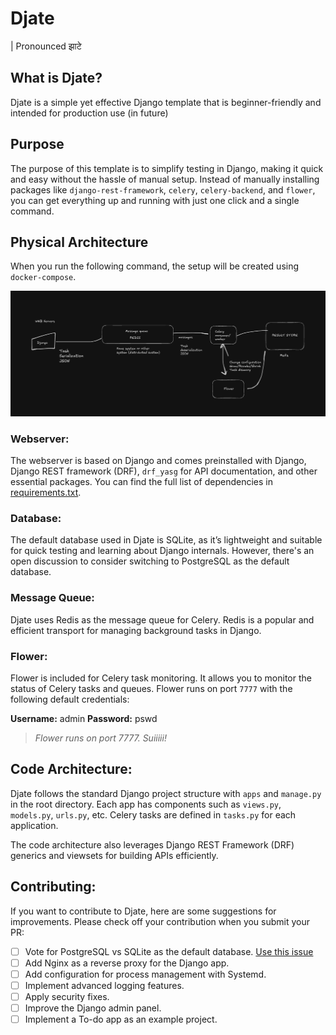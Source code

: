 # Djate
| Pronounced झाटे

## What is Djate?
Djate is a simple yet effective Django template that is beginner-friendly and intended for production use (in future)

## Purpose
The purpose of this template is to simplify testing in Django, making it quick and easy without the hassle of manual setup. Instead of manually installing packages like `django-rest-framework`, `celery`, `celery-backend`, and `flower`, you can get everything up and running with just one click and a single command.

## Physical Architecture
When you run the following command, the setup will be created using `docker-compose`.

![Physical architecture of Djate](/assets/physical_architecture.png)

### Webserver:
The webserver is based on Django and comes preinstalled with Django, Django REST framework (DRF), `drf_yasg` for API documentation, and other essential packages. You can find the full list of dependencies in [requirements.txt](https://github.com/n1rjal/djate/blob/main/requirements.txt).

### Database:
The default database used in Djate is SQLite, as it’s lightweight and suitable for quick testing and learning about Django internals. However, there's an open discussion to consider switching to PostgreSQL as the default database.

### Message Queue:
Djate uses Redis as the message queue for Celery. Redis is a popular and efficient transport for managing background tasks in Django.

### Flower:
Flower is included for Celery task monitoring. It allows you to monitor the status of Celery tasks and queues.
Flower runs on port `7777` with the following default credentials:

**Username:** admin
**Password:** pswd

> _Flower runs on port 7777. Suiiiii!_

## Code Architecture:
Djate follows the standard Django project structure with `apps` and `manage.py` in the root directory. Each app has components such as `views.py`, `models.py`, `urls.py`, etc. Celery tasks are defined in `tasks.py` for each application.

The code architecture also leverages Django REST Framework (DRF) generics and viewsets for building APIs efficiently.

## Contributing:
If you want to contribute to Djate, here are some suggestions for improvements. Please check off your contribution when you submit your PR:

- [ ] Vote for PostgreSQL vs SQLite as the default database. [Use this issue](https://github.com/n1rjal/djate/issues/1)
- [ ] Add Nginx as a reverse proxy for the Django app.
- [ ] Add configuration for process management with Systemd.
- [ ] Implement advanced logging features.
- [ ] Apply security fixes.
- [ ] Improve the Django admin panel.
- [ ] Implement a To-do app as an example project.
